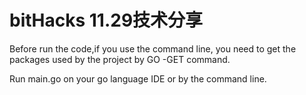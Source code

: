 # bitHacks 11.29技术分享

Before run the code,if you use the command line, you need to get the packages used by the project by GO -GET command.

Run main.go on your go language IDE or by the command line.